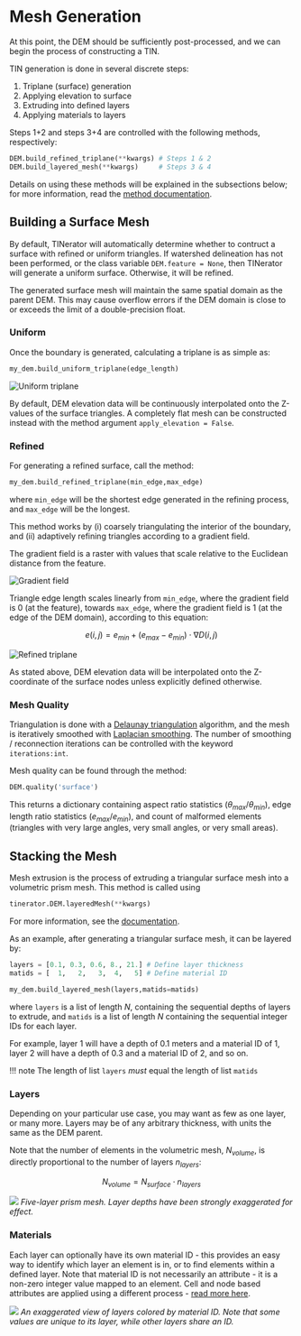 # Mesh Generation

At this point, the DEM should be sufficiently post-processed, and
we can begin the process of constructing a TIN.

TIN generation is done in several discrete steps:

1. Triplane (surface) generation
2. Applying elevation to surface
3. Extruding into defined layers
4. Applying materials to layers

Steps 1+2 and steps 3+4 are controlled with the following methods, respectively:

```python
DEM.build_refined_triplane(**kwargs) # Steps 1 & 2
DEM.build_layered_mesh(**kwargs)     # Steps 3 & 4
```

Details on using these methods will be explained in the subsections below; for
more information, read the [method documentation](../api/dem.md).

## Building a Surface Mesh

By default, TINerator will automatically determine whether to contruct a surface
with refined or uniform triangles. If watershed delineation has not been performed,
or the class variable `DEM.feature = None`, then TINerator will 
generate a uniform surface. Otherwise, it will be refined.

The generated surface mesh will maintain the same spatial domain as the parent 
DEM. This may cause overflow errors if the DEM domain is close to or exceeds
the limit of a double-precision float.

### Uniform

Once the boundary is generated, calculating a triplane is as simple as:

```python
my_dem.build_uniform_triplane(edge_length)
```

![Uniform triplane](../assets/images/examples/mesh_refined_triplane.png)

By default, DEM elevation data will be continuously interpolated onto the
Z-values of the surface triangles. A completely flat mesh can be constructed 
instead with the method argument `apply_elevation = False`.

### Refined

For generating a refined surface, call the method:

```python
my_dem.build_refined_triplane(min_edge,max_edge)
```

where `min_edge` will be the shortest edge generated in the refining process, and `max_edge` will be the longest.

This method works by (i) coarsely triangulating the interior of the boundary,
and (ii) adaptively refining triangles according to a gradient field.

The gradient field is a raster with values that scale relative to the Euclidean
distance from the feature.

![Gradient field](../assets/images/examples/mesh_distancefield.png)

Triangle edge length scales linearly from `min_edge`, where the gradient field is
0 (at the feature), towards `max_edge`, where the gradient field is 1 (at the
edge of the DEM domain), according to this equation:

$$e(i,j) = e_{min} + \left( e_{max} - e_{min} \right) \cdot \nabla D(i,j)$$

![Refined triplane](../assets/images/examples/mesh_refined_triplane.png)

As stated above, DEM elevation data will be interpolated onto the Z-coordinate
of the surface nodes unless explicitly defined otherwise.

### Mesh Quality

Triangulation is done with a [Delaunay triangulation](http://www.geom.uiuc.edu/~samuelp/del_project.html) algorithm, and 
the mesh is iteratively smoothed with [Laplacian smoothing](https://dl.acm.org/citation.cfm?doid=1057432.1057456).
The number of smoothing / reconnection iterations can be controlled with the keyword `iterations:int`.

Mesh quality can be found through the method:

```python
DEM.quality('surface')
```

This returns a dictionary containing aspect ratio statistics ($\theta_{max} / \theta_{min}$),
edge length ratio statistics ($e_{max} / e_{min}$), and count of malformed
elements (triangles with very large angles, very small angles, or very small areas).

## Stacking the Mesh

Mesh extrusion is the process of extruding a triangular surface mesh into a 
volumetric prism mesh. This method is called using

```python
tinerator.DEM.layeredMesh(**kwargs)
```

For more information, see the [documentation](../api/dem.md).

As an example, after generating a triangular surface mesh, it can be layered by:

```python
layers = [0.1, 0.3, 0.6, 8., 21.] # Define layer thickness
matids = [  1,   2,   3,  4,   5] # Define material ID

my_dem.build_layered_mesh(layers,matids=matids)
```

where `layers` is a list of length *N*, containing the sequential depths of
layers to extrude, and `matids` is a list of length *N* containing the
sequential integer IDs for each layer.

For example, layer 1 will have a depth of 0.1 meters and a material ID of 1,
layer 2 will have a depth of 0.3 and a material ID of 2, and so on.


!!! note
    The length of list `layers` *must* equal the length of list `matids`

### Layers

Depending on your particular use case, you may want as few as one layer, or 
many more. Layers may be of any arbitrary thickness, with units the same as the DEM parent.

Note that the number of elements in the volumetric mesh, $N_{volume}$,
is directly proportional to the number of layers $n_{layers}$:

$$ N_{volume} = N_{surface} \cdot n_{layers} $$

![](../assets/images/examples/mesh_layers.png)
*Five-layer prism mesh. Layer depths have been strongly exaggerated for effect.*

### Materials

Each layer can optionally have its own material ID - this provides an easy way to identify
which layer an element is in, or to find elements within a defined layer. Note
that material ID is not necessarily an attribute - it is a non-zero integer
value mapped to an element. Cell and node based attributes are applied using a 
different process - [read more here](attributes.md).

![](../assets/images/examples/mesh_materialid.png)
*An exaggerated view of layers colored by material ID. Note that some values are
unique to its layer, while other layers share an ID.*
